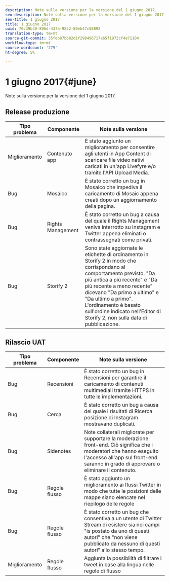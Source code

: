 ```yaml
---
description: Note sulla versione per la versione del 1 giugno 2017.
seo-description: Note sulla versione per la versione del 1 giugno 2017.
seo-title: 1 giugno 2017
title: 1 giugno 2017
uuid: 70c39b30-896d-437a-9852-80eb47c08892
translation-type: tm+mt
source-git-commit: 35feb87bb82d1f298496717a65f1972cf4e71104
workflow-type: tm+mt
source-wordcount: '279'
ht-degree: 5%

---
```



# 1 giugno 2017{#june}

Note sulla versione per la versione del 1 giugno 2017.

## Release produzione

| **Tipo problema** | **Componente** | **Note sulla versione** |
|---|---|---|
| Miglioramento | Contenuto app | È stato aggiunto un miglioramento per consentire agli utenti in App Content di scaricare file video nativi caricati in un&#39;app Livefyre e/o tramite l&#39;API Upload Media. |
| Bug | Mosaico | È stato corretto un bug in Mosaico che impediva il caricamento di Mosaic appena creati dopo un aggiornamento della pagina. |
| Bug | Rights Management | È stato corretto un bug a causa del quale il Rights Management veniva interrotto su Instagram e Twitter appena eliminati o contrassegnati come privati. |
| Bug | Storify 2 | Sono state aggiornate le etichette di ordinamento in Storify 2 in modo che corrispondano al comportamento previsto. &quot;Da più antica a più recente&quot; e &quot;Da più recente a meno recente&quot; dicevano &quot;Da primo a ultimo&quot; e &quot;Da ultimo a primo&quot;. L&#39;ordinamento è basato sull&#39;ordine indicato nell&#39;Editor di Storify 2, non sulla data di pubblicazione. |

## Rilascio UAT

| **Tipo problema** | **Componente** | **Note sulla versione** |
|---|---|---|
| Bug | Recensioni | È stato corretto un bug in Recensioni per garantire il caricamento di contenuti multimediali tramite HTTPS in tutte le implementazioni. |
| Bug | Cerca | È stato corretto un bug a causa del quale i risultati di Ricerca posizione di Instagram mostravano duplicati. |
| Bug | Sidenotes | Note collaterali migliorate per supportare la moderazione front-end. Ciò significa che i moderatori che hanno eseguito l&#39;accesso all&#39;app sul front-end saranno in grado di approvare o eliminare il contenuto. |
| Bug | Regole flusso | È stato aggiunto un miglioramento ai flussi Twitter in modo che tutte le posizioni delle mappe siano elencate nel riepilogo delle regole |
| Bug | Regole flusso | È stato corretto un bug che consentiva a un utente di Twitter Stream di esistere sia nei campi &quot;is postato da uno di questi autori&quot; che &quot;non viene pubblicato da nessuno di questi autori&quot; allo stesso tempo. |
| Miglioramento | Regole flusso | Aggiunta la possibilità di filtrare i tweet in base alla lingua nelle regole di flusso |

